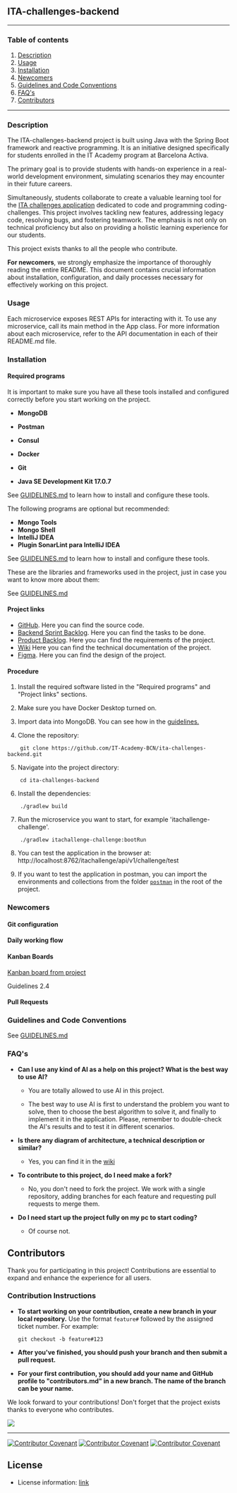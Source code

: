 ## ITA-challenges-backend

<hr>

### Table of contents

1. [Description](#description)
2. [Usage](#usage)
3. [Installation](#installation)
4. [Newcomers](#newcomers)
5. [Guidelines and Code Conventions](#guidelines-and-code-conventions)
6. [FAQ's](#faqs)
7. [Contributors](#contributors)

<hr>

### Description

The ITA-challenges-backend project is built using Java with the Spring Boot framework and reactive programming. It is an
initiative designed specifically for students enrolled in the IT Academy program at Barcelona Activa. 

The primary goal is to provide students with hands-on experience in a real-world development environment, 
simulating scenarios they may encounter in their future careers. 

Simultaneously, students collaborate to create a valuable learning tool for the [ITA challenges application](http://dev.ita-challenges.eurecatacademy.org/ita-challenge/challenges)
dedicated to code and programming coding-challenges. This project involves tackling new features, addressing legacy code, resolving bugs, 
and fostering teamwork. The emphasis is not only on technical proficiency but also on providing a holistic learning experience 
for our students.

This project exists thanks to all the people who contribute.

**For newcomers**, we strongly emphasize the importance of thoroughly reading the entire README. 
This document contains crucial information about installation, configuration, and daily processes necessary for 
effectively working on this project.

### Usage

Each microservice exposes REST APIs for interacting with it. To use any microservice, call its main method in the App class. For more information about each microservice, refer to the API documentation in each of their README.md file.

### Installation

#### Required programs

It is important to make sure you have all these tools installed and configured correctly before you start working on the project.

- **MongoDB**

- **Postman**

- **Consul** 

- **Docker**

- **Git** 

- **Java SE Development Kit 17.0.7**

See [GUIDELINES.md](GUIDELINES.md/#61-required-programs) to learn how to install and configure these tools.

The following programs are optional but recommended:

- **Mongo Tools**
- **Mongo Shell**
- **IntelliJ IDEA**
- **Plugin SonarLint para IntelliJ IDEA**

See [GUIDELINES.md](GUIDELINES.md/#71-recommended-programs) to learn how to install and configure these tools.

These are the libraries and frameworks used in the project, just in case you want to know more about them:

See [GUIDELINES.md](GUIDELINES.md/#5-libraries-used)

#### Project links

- [GitHub](https://github.com/IT-Academy-BCN/ita-challenges-backend). Here you can find the source code.
- [Backend Sprint Backlog](https://github.com/orgs/IT-Academy-BCN/projects/15/views/1). Here you can find the tasks to be done.
- [Product Backlog](https://github.com/orgs/IT-Academy-BCN/projects/13/views/1?visibleFields=%5B%22Title%22%2C%22Assignees%22%2C%22Status%22%2C%22Labels%22%5D). Here you can find the requirements of the project.
- [Wiki](https://github.com/IT-Academy-BCN/ita-challenges-backend/wiki) Here you can find the technical documentation of the project.
- [Figma](https://www.figma.com/file/ScWpDKxEB3wEGbztXMSJO3/Projectes-IT-Academy?type=design&node-id=559-2230&mode=design). Here you can find the design of the project.

#### Procedure

1. Install the required software listed in the "Required programs" and "Project links" sections.

2. Make sure you have Docker Desktop turned on.

3. Import data into MongoDB. You can see how in the [guidelines.](./GUIDELINES.md#212-import-data-into-mongodb-example-for-micro-itachallenge-challenge-data)

4. Clone the repository:
```
    git clone https://github.com/IT-Academy-BCN/ita-challenges-backend.git
```
5. Navigate into the project directory:
```
    cd ita-challenges-backend
```
6. Install the dependencies:
```
    ./gradlew build
```
7. Run the microservice you want to start, for example 'itachallenge-challenge'.
```
    ./gradlew itachallenge-challenge:bootRun
```
8. You can test the application in the browser at: http://localhost:8762/itachallenge/api/v1/challenge/test

9. If you want to test the application in postman, you can import the environments and collections from the folder [`postman`](./postman) in the root of the project.

### Newcomers

#### Git configuration

#### Daily working flow

#### Kanban Boards

[Kanban board from project](https://github.com/orgs/IT-Academy-BCN/projects/15)

Guidelines 2.4

#### Pull Requests

### Guidelines and Code Conventions

See [GUIDELINES.md](GUIDELINES.md)

### FAQ's

* **Can I use any kind of AI as a help on this project? What is the best way to use AI?**
    - You are totally allowed to use AI in this project. 
   
    - The best way to use AI is first to understand the problem you want to solve, then to choose the best algorithm to solve it, and finally to implement it in the application.
  Please, remember to double-check the AI's results and to test it in different scenarios.
  
* **Is there any diagram of architecture, a technical description or similar?**
    - Yes, you can find it in the [wiki](https://github.com/IT-Academy-BCN/ita-challenges-backend/wiki)

* **To contribute to this project, do I need make a fork?**
    - No, you don't need to fork the project. We work with a single repository, adding branches for each feature and requesting pull requests to merge them.

* **Do I need start up the project fully on my pc to start coding?**
    - Of course not.

## Contributors

Thank you for participating in this project! Contributions are essential to expand and enhance the experience for all users.

### Contribution Instructions
* **To start working on your contribution, create a new branch in your local repository.**
   Use the format `feature#` followed by the assigned ticket number. For example:
    ```
  git checkout -b feature#123

* **After you've finished, you should push your branch and then submit a pull request.**

* **For your first contribution, you should add your name and GitHub profile to "contributors.md" in a new branch. The name of the branch can be your name.**

We look forward to your contributions! Don't forget that the project exists thanks to everyone who contributes.



<a href="https://github.com/IT-Academy-BCN/ita-challenges-backend/graphs/contributors">
<img src="https://contrib.rocks/image?repo=IT-Academy-BCN/ita-challenges-backend" /></a>

<hr>


[![Contributor Covenant](https://img.shields.io/badge/Contributor%20Covenant-v2.0%20adopted-ff69b4.svg)](CODE_OF_CONDUCT_EN.md)
[![Contributor Covenant](https://img.shields.io/badge/Contributor%20Covenant-v2.0%20adopted-ff69b4.svg)](CODE_OF_CONDUCT_ES.md)
[![Contributor Covenant](https://img.shields.io/badge/Contributor%20Covenant-v2.0%20adopted-ff69b4.svg)](CODE_OF_CONDUCT_CA.md)

## License

- License information: [link](https://github.com/IT-Academy-BCN/ita-challenges-backend/tree/feature%23370b?tab=License-1-ov-file)



